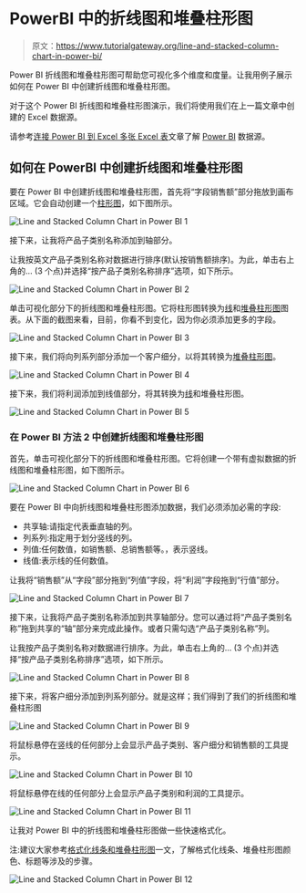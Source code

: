 # PowerBI 中的折线图和堆叠柱形图

> 原文：<https://www.tutorialgateway.org/line-and-stacked-column-chart-in-power-bi/>

Power BI 折线图和堆叠柱形图可帮助您可视化多个维度和度量。让我用例子展示如何在 Power BI 中创建折线图和堆叠柱形图。

对于这个 Power BI 折线图和堆叠柱形图演示，我们将使用我们在上一篇文章中创建的 Excel 数据源。

请参考[连接 Power BI 到 Excel 多张 Excel 表](https://www.tutorialgateway.org/connect-power-bi-to-multiple-excel-sheets/)文章了解 [Power BI](https://www.tutorialgateway.org/power-bi-tutorial/) 数据源。

## 如何在 PowerBI 中创建折线图和堆叠柱形图

要在 Power BI 中创建折线图和堆叠柱形图，首先将“字段销售额”部分拖放到画布区域。它会自动创建一个[柱形图](https://www.tutorialgateway.org/column-chart-in-power-bi/)，如下图所示。

![Line and Stacked Column Chart in Power BI 1](img/86d839285637ff3f7c2d57a4bf42d32a.png)

接下来，让我将产品子类别名称添加到轴部分。

让我按英文产品子类别名称对数据进行排序(默认按销售额排序)。为此，单击右上角的… (3 个点)并选择“按产品子类别名称排序”选项，如下所示。

![Line and Stacked Column Chart in Power BI 2](img/c19e0e4635f8c9fdb358b858597b7362.png)

单击可视化部分下的折线图和堆叠柱形图。它将柱形图转换为[线](https://www.tutorialgateway.org/create-a-power-bi-line-chart/)和[堆叠柱形图](https://www.tutorialgateway.org/stacked-column-chart-in-power-bi/)图表。从下面的截图来看，目前，你看不到变化，因为你必须添加更多的字段。

![Line and Stacked Column Chart in Power BI 3](img/eaa3f2eea1317f5313bce79a029c2dd8.png)

接下来，我们将向列系列部分添加一个客户细分，以将其转换为[堆叠柱形图](https://www.tutorialgateway.org/stacked-column-chart-in-power-bi/)。

![Line and Stacked Column Chart in Power BI 4](img/4ecbeea8b74ee4b7995a29512d4c37f3.png)

接下来，我们将利润添加到线值部分，将其转换为[线](https://www.tutorialgateway.org/create-a-power-bi-line-chart/)和堆叠柱形图。

![Line and Stacked Column Chart in Power BI 5](img/ccd6e46f1976b09d6b916c080dddf9af.png)

### 在 Power BI 方法 2 中创建折线图和堆叠柱形图

首先，单击可视化部分下的折线图和堆叠柱形图。它将创建一个带有虚拟数据的折线图和堆叠柱形图，如下图所示。

![Line and Stacked Column Chart in Power BI 6](img/3b1a9b3ed0ed1d8c458c124eaeba2187.png)

要在 Power BI 中向折线图和堆叠柱形图添加数据，我们必须添加必需的字段:

*   共享轴:请指定代表垂直轴的列。
*   列系列:指定用于划分竖线的列。
*   列值:任何数值，如销售额、总销售额等。，表示竖线。
*   线值:表示线的任何数值。

让我将“销售额”从“字段”部分拖到“列值”字段，将“利润”字段拖到“行值”部分。

![Line and Stacked Column Chart in Power BI 7](img/c88d7cc4cb90cc3280ce00770df493de.png)

接下来，让我将产品子类别名称添加到共享轴部分。您可以通过将“产品子类别名称”拖到共享的“轴”部分来完成此操作。或者只需勾选“产品子类别名称”列。

让我按产品子类别名称对数据进行排序。为此，单击右上角的… (3 个点)并选择“按产品子类别名称排序”选项，如下所示。

![Line and Stacked Column Chart in Power BI 8](img/f51e6e79a46ee7a80c17aa5e8effa934.png)

接下来，将客户细分添加到列系列部分。就是这样；我们得到了我们的折线图和堆叠柱形图

![Line and Stacked Column Chart in Power BI 9](img/38726735b91c3c07593a56aff1f716fc.png)

将鼠标悬停在竖线的任何部分上会显示产品子类别、客户细分和销售额的工具提示。

![Line and Stacked Column Chart in Power BI 10](img/0d5caa2aeb176415178a0c558656b492.png)

将鼠标悬停在线的任何部分上会显示产品子类别和利润的工具提示。

![Line and Stacked Column Chart in Power BI 11](img/836c1cdc26411ca8e4cee16e3cd0fa73.png)

让我对 Power BI 中的折线图和堆叠柱形图做一些快速格式化。

注:建议大家参考[格式化线条和堆叠柱形图](https://www.tutorialgateway.org/format-power-bi-line-and-stacked-column-chart/)一文，了解格式化线条、堆叠柱形图颜色、标题等涉及的步骤。

![Line and Stacked Column Chart in Power BI 12](img/baf71b9841e3af0a53aa0d9969551153.png)